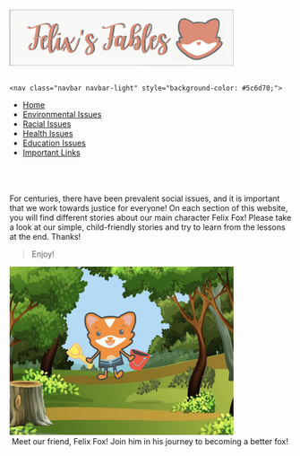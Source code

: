 
<html>
    <head>
        <title>My Great Game</title>
    <link rel="stylesheet" href="css/style.css">
    </head>
    <body style="margin:20px;"> 
    <div>
        <img src="foxlogo.png" width = "400" height = "100"  style="vertical-align:middle">
        </div>
      <link rel="stylesheet" href="https://stackpath.bootstrapcdn.com/bootstrap/4.5.0/css/bootstrap.min.css" integrity="sha384-9aIt2nRpC12Uk9gS9baDl411NQApFmC26EwAOH8WgZl5MYYxFfc+NcPb1dKGj7Sk" crossorigin="anonymous">
<br>
<div>
    
    <nav class="navbar navbar-light" style="background-color: #5c6d70;">
  <!-- Navbar content -->
</nav>
    <ul class="nav nav-pills">
  <li class="nav-item">
    <a class="nav-link" href="/home.html">Home</a>
      
  </li>
     <li class="nav-item">
    <a class="nav-link" href="/envir1.html">Environmental Issues</a>
    
  </li>
  <li class="nav-item">
    <a class="nav-link" href="/racial.html">Racial Issues</a>
  </li>
  <li class="nav-item">
    <a class="nav-link" href="/health.html">Health Issues</a>
  </li>
  <li class="nav-item">
    <a class="nav-link" href="/edu.html">Education Issues</a>
  </li>
  <li class="nav-item">
    <a class="nav-link" href="/link.html">Important Links</a>
  </li>
</ul> 
<br>    
</div>

<div>
</div>
<br>
<br>
<div class="alert alert-success" role="alert">
  For centuries, there have been prevalent social issues, and it is important that we work towards justice for everyone! On each section of this website, you will find different stories about our main character Felix Fox! Please take a look at our simple, child-friendly stories and try to learn from the lessons at the end. Thanks!
</div>  
  <blockquote class="blockquote text-center"> Enjoy! </blockquote>

<img src="bucketfox.png" width = "400" height = "300" class = "center">

<div>
 Meet our friend, Felix Fox! Join him in his journey to becoming a better fox! 
</div>


   </body>
</html>

